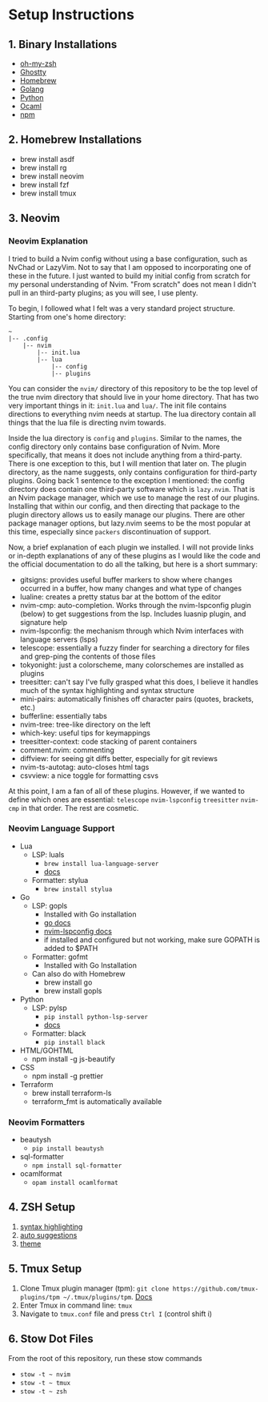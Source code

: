# Setup Instructions

## 1. Binary Installations

- [oh-my-zsh](https://ohmyz.sh/)
- [Ghostty](https://ghostty.org/)
- [Homebrew](https://brew.sh/)
- [Golang](https://go.dev/doc/install)
- [Python](https://www.python.org/downloads/)
- [Ocaml](https://ocaml.org/install#linux_mac_bsd)
- [npm](https://docs.npmjs.com/downloading-and-installing-node-js-and-npm)

## 2. Homebrew Installations

- brew install asdf
- brew install rg
- brew install neovim
- brew install fzf
- brew install tmux

## 3. Neovim

### Neovim Explanation

I tried to build a Nvim config without using a base configuration, such as NvChad or LazyVim. Not to say that I am opposed to incorporating
one of these in the future. I just wanted to build my initial config from scratch for my personal understanding of Nvim. "From scratch" does not
mean I didn't pull in an third-party plugins; as you will see, I use plenty.

To begin, I followed what I felt was a very standard project structure. Starting from one's home directory:

```
~
|-- .config
    |-- nvim
        |-- init.lua
        |-- lua
            |-- config
            |-- plugins
```

You can consider the `nvim/` directory of this repository to be the top level of the true nvim directory that should live in your home directory.
That has two very important things in it: `init.lua` and `lua/`. The init file contains directions to everything nvim needs at startup.
The lua directory contain all things that the lua file is directing nvim towards.

Inside the lua directory is `config` and `plugins`. Similar to the names, the config directory only contains base configuration of Nvim. More specifically,
that means it does not include anything from a third-party. There is one exception to this, but I will mention that later on. The plugin directory, as the name suggests,
only contains configuration for third-party plugins. Going back 1 sentence to the exception I mentioned: the config directory does contain one third-party software which is
`lazy.nvim`. That is an Nvim package manager, which we use to manage the rest of our plugins. Installing that within our config, and then directing that package to the
plugin directory allows us to easily manage our plugins. There are other package manager options, but lazy.nvim seems to be the most popular at this time, especially since
`packers` discontinuation of support.

Now, a brief explanation of each plugin we installed. I will not provide links or in-depth explanations of any of these plugins as I would like the code and the official
documentation to do all the talking, but here is a short summary:

- gitsigns: provides useful buffer markers to show where changes occurred in a buffer, how many changes and what type of changes
- lualine: creates a pretty status bar at the bottom of the editor
- nvim-cmp: auto-completion. Works through the nvim-lspconfig plugin (below) to get suggestions from the lsp. Includes luasnip plugin, and signature help
- nvim-lspconfig: the mechanism through which Nvim interfaces with language servers (lsps)
- telescope: essentially a fuzzy finder for searching a directory for files and grep-ping the contents of those files
- tokyonight: just a colorscheme, many colorschemes are installed as plugins
- treesitter: can't say I've fully grasped what this does, I believe it handles much of the syntax highlighting and syntax structure
- mini-pairs: automatically finishes off character pairs (quotes, brackets, etc.)
- bufferline: essentially tabs
- nvim-tree: tree-like directory on the left
- which-key: useful tips for keymappings
- treesitter-context: code stacking of parent containers
- comment.nvim: commenting
- diffview: for seeing git diffs better, especially for git reviews
- nvim-ts-autotag: auto-closes html tags
- csvview: a nice toggle for formatting csvs

At this point, I am a fan of all of these plugins. However, if we wanted to define which ones are essential: `telescope` `nvim-lspconfig` `treesitter` `nvim-cmp` in that order.
The rest are cosmetic.

### Neovim Language Support

- Lua
  - LSP: luals
    - `brew install lua-language-server`
    - [docs](https://luals.github.io/#install)
  - Formatter: stylua
    - `brew install stylua`
- Go
  - LSP: gopls
    - Installed with Go installation
    - [go docs](https://pkg.go.dev/golang.org/x/tools/gopls)
    - [nvim-lspconfig docs](https://github.com/neovim/nvim-lspconfig/blob/master/doc/configs.md#gopls)
    - if installed and configured but not working, make sure GOPATH is added to $PATH
  - Formatter: gofmt
    - Installed with Go Installation
  - Can also do with Homebrew
    - brew install go
    - brew install gopls
- Python
  - LSP: pylsp
    - `pip install python-lsp-server`
    - [docs](https://github.com/python-lsp/python-lsp-server)
  - Formatter: black
    - `pip install black`
- HTML/GOHTML
  - npm install -g js-beautify
- CSS
  - npm install -g prettier
- Terraform
  - brew install terraform-ls
  - terraform_fmt is automatically available

### Neovim Formatters

- beautysh
  - `pip install beautysh`
- sql-formatter
  - `npm install sql-formatter`
- ocamlformat
  - `opam install ocamlformat`

## 4. ZSH Setup

1. [syntax highlighting](https://github.com/zsh-users/zsh-syntax-highlighting/blob/master/INSTALL.md)
2. [auto suggestions](https://github.com/zsh-users/zsh-autosuggestions)
3. [theme](https://github.com/romkatv/powerlevel10k)

## 5. Tmux Setup

1. Clone Tmux plugin manager (tpm): `git clone https://github.com/tmux-plugins/tpm ~/.tmux/plugins/tpm`. [Docs](https://github.com/tmux-plugins/tpm)
2. Enter Tmux in command line: `tmux`
3. Navigate to `tmux.conf` file and press `Ctrl I` (control shift i)

## 6. Stow Dot Files

From the root of this repository, run these stow commands

- `stow -t ~ nvim`
- `stow -t ~ tmux`
- `stow -t ~ zsh`
